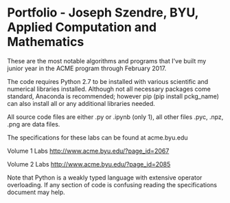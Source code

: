 # Portfolio - Joseph Szendre, BYU, Applied Computation and Mathematics

These are the most notable algorithms and programs that I've built my junior year in the ACME program through February 2017.

The code requires Python 2.7 to be installed with various scientific and numerical libraries installed. Although not all necessary packages come standard, Anaconda is recommended; however pip (pip install pckg_name) can also install all or any additional libraries needed.

All source code files are either .py or .ipynb (only 1), all other files .pyc, .npz, .png are data files.

The specifications for these labs can be found at acme.byu.edu

Volume 1 Labs
http://www.acme.byu.edu/?page_id=2067 

Volume 2 Labs
http://www.acme.byu.edu/?page_id=2085

Note that Python is a weakly typed language with extensive operator overloading. If any section of code is confusing reading the specifications document may help.
